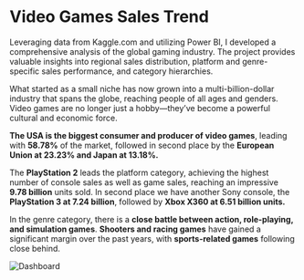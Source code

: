# Video Games Sales Trend
Leveraging data from Kaggle.com and utilizing Power BI, I developed a comprehensive analysis of the global gaming industry. The project provides valuable insights into regional sales distribution, platform and genre-specific sales performance, and category hierarchies.

What started as a small niche has now grown into a multi-billion-dollar industry that spans the globe, reaching people of all ages and genders. Video games are no longer just a hobby—they’ve become a powerful cultural and economic force.

**The USA is the biggest consumer and producer of video games**, leading with **58.78%** of the market, followed in second place by the **European Union at 23.23% and Japan at 13.18%.**

The **PlayStation 2** leads the platform category, achieving the highest number of console sales as well as game sales, reaching an impressive **9.78 billion** units sold. In second place we have another Sony console, the **PlayStation 3 at 7.24 billion**, followed by **Xbox X360 at 6.51 billion units.**

In the genre category, there is a **close battle between action, role-playing, and simulation games**. **Shooters and racing games** have gained a significant margin over the past years, with **sports-related games** following close behind.

![Dashboard](https://github.com/user-attachments/assets/37785863-cb25-4195-a8dc-17a0dd6fbf2a)
